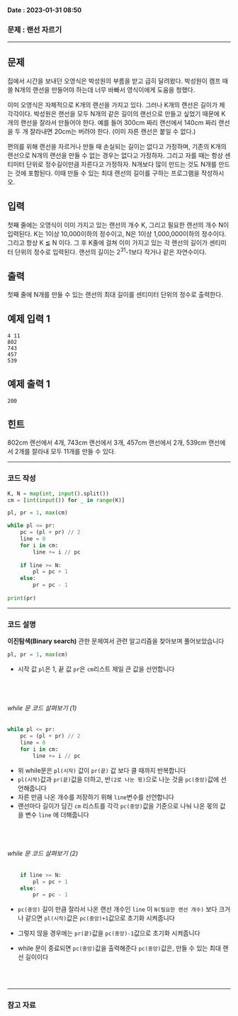 #### Date : 2023-01-31  08:50

### 문제 : 랜선 자르기
---
## 문제

집에서 시간을 보내던 오영식은 박성원의 부름을 받고 급히 달려왔다. 박성원이 캠프 때 쓸 N개의 랜선을 만들어야 하는데 너무 바빠서 영식이에게 도움을 청했다.

이미 오영식은 자체적으로 K개의 랜선을 가지고 있다. 그러나 K개의 랜선은 길이가 제각각이다. 박성원은 랜선을 모두 N개의 같은 길이의 랜선으로 만들고 싶었기 때문에 K개의 랜선을 잘라서 만들어야 한다. 예를 들어 300cm 짜리 랜선에서 140cm 짜리 랜선을 두 개 잘라내면 20cm는 버려야 한다. (이미 자른 랜선은 붙일 수 없다.)

편의를 위해 랜선을 자르거나 만들 때 손실되는 길이는 없다고 가정하며, 기존의 K개의 랜선으로 N개의 랜선을 만들 수 없는 경우는 없다고 가정하자. 그리고 자를 때는 항상 센티미터 단위로 정수길이만큼 자른다고 가정하자. N개보다 많이 만드는 것도 N개를 만드는 것에 포함된다. 이때 만들 수 있는 최대 랜선의 길이를 구하는 프로그램을 작성하시오.

## 입력

첫째 줄에는 오영식이 이미 가지고 있는 랜선의 개수 K, 그리고 필요한 랜선의 개수 N이 입력된다. K는 1이상 10,000이하의 정수이고, N은 1이상 1,000,000이하의 정수이다. 그리고 항상 K ≦ N 이다. 그 후 K줄에 걸쳐 이미 가지고 있는 각 랜선의 길이가 센티미터 단위의 정수로 입력된다. 랜선의 길이는 2<sup>31</sup>\-1보다 작거나 같은 자연수이다.

## 출력

첫째 줄에 N개를 만들 수 있는 랜선의 최대 길이를 센티미터 단위의 정수로 출력한다.

## 예제 입력 1
```
4 11
802
743
457
539
```

## 예제 출력 1
```
200
```

## 힌트

802cm 랜선에서 4개, 743cm 랜선에서 3개, 457cm 랜선에서 2개, 539cm 랜선에서 2개를 잘라내 모두 11개를 만들 수 있다.

---
### 코드 작성
```python
K, N = map(int, input().split())
cm = [int(input()) for _ in range(K)]

pl, pr = 1, max(cm)

while pl <= pr:
    pc = (pl + pr) // 2
    line = 0
    for i in cm:
        line += i // pc
    
    if line >= N:
        pl = pc + 1
    else:
        pr = pc - 1
        
print(pr)
```
---
### 코드 설명

**이진탐색(Binary search)** 관한 문제여서 관련 알고리즘을 찾아보며 풀어보았습니다
<br/>

```python
pl, pr = 1, max(cm)
```
- 시작 값 `pl`은 1, 끝 값 `pr`은 `cm`리스트 제일 큰 값을 선언합니다

<br/>
<br/>

###### while 문 코드 살펴보기 (1)
```python
while pl <= pr:
    pc = (pl + pr) // 2
    line = 0
    for i in cm:
        line += i // pc
```
- 위 while문은 `pl(시작)` 값이 `pr(끝)` 값 보다 클 때까지 반복합니다
- `pl(시작)`값과  `pr(끝)`값을 더하고, 반`(2로 나눈 몫)`으로 나눈 것을  `pc(중앙)`값에 선언해줍니다 
- 자른 만큼 나온 개수를 저장하기 위해 `line`변수를 선언합니다
- 랜선마다 길이가 담긴 `cm` 리스트를 각각 `pc(중앙)`값을 기준으로 나눠 나온 몫의 값을 변수 `line` 에 더해줍니다

<br/>
<br/>

###### while 문 코드 살펴보기 (2)
```python    
    if line >= N:
        pl = pc + 1
    else:
        pr = pc - 1
```
-  `pc(중앙)` 길이 만큼 잘라서 나온 랜선 개수인 `line` 이 `N(필요한 랜선 개수)` 보다 크거나 같으면 `pl(시작)`값은 `pc(중앙)+1`값으로 초기화 시켜줍니다
- 그렇지 않을 경우에는 `pr(끝)`값을 `pc(중앙)-1`값으로 초기화 시켜줍니다

- while 문이 종료되면 `pc(중앙)`값을  출력해준다
    `pc(중앙)`값은, 만들 수 있는 최대 랜선 길이이다

<br/>
<br/>


---
### 참고 자료
